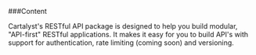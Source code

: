 ###Content

Cartalyst's RESTful API package is designed to help you build modular, "API-first" RESTful applications. It makes it easy for you to build API's with support for authentication, rate limiting (coming soon) and versioning.
